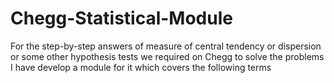 # Chegg-Statistical-Module
For the step-by-step answers of measure of central tendency or dispersion or some other hypothesis tests we required on Chegg to solve the problems I have develop a module for it which covers the following terms

